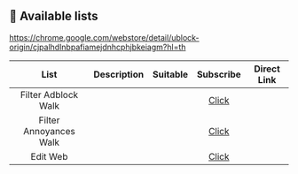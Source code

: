 ## :page_facing_up: Available lists

https://chrome.google.com/webstore/detail/ublock-origin/cjpalhdlnbpafiamejdnhcphjbkeiagm?hl=th

| List | Description  | Suitable | Subscribe | Direct Link |
|:---------:|:-------------:|:--------:|:-------:|:--------:|
Filter Adblock Walk  |  |  | [Click][Thai Ads Filter Subscribe] | 
Filter Annoyances Walk  |  |  | [Click][Thai Annoyance Filter Subscribe] | 
Edit Web |  |  | [Click][my-kUltra] | 


[Thai Ads Filter Subscribe]: https://subscribe.adblockplus.org/?location=https://adblock-thai.github.io/thai-ads-filter/subscription.txt&amp;title=Filter%20Adblock%20Walk
[Thai Annoyance Filter Subscribe]: https://subscribe.adblockplus.org/?location=https://adblock-thai.github.io/thai-ads-filter/annoyance.txt&amp;title=Filter%20Annoyances%20Walk
[my-kUltra]: https://subscribe.adblockplus.org/?location=https://raw.githubusercontent.com/kUltraBoy/FilterNOT/main/PR/my-ublock.txt&amp;title=Filter%20VIP%20PRO

[ads filter size]: https://img.badgesize.io/adblock-thai/thai-ads-filter/gh-pages/subscription.txt?style=flat-round&label=size
[annoy filter size]: https://img.badgesize.io/adblock-thai/thai-ads-filter/gh-pages/annoyance.txt?style=flat-round&label=size

[uBO]: https://adblock-thai.github.io/adblock_logo/ublock.png
[AG]: https://adblock-thai.github.io/adblock_logo/adguard_new.png
[ADB]: https://adblock-thai.github.io/adblock_logo/adblock.png
[ABP]: https://adblock-thai.github.io/adblock_logo/adblock_plus.png
[ADNU]: https://adblock-thai.github.io/adblock_logo/ad_nauseam.png
